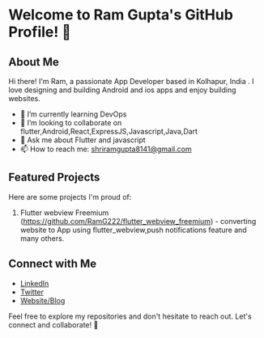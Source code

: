 # Welcome to Ram Gupta's GitHub Profile! 👋

## About Me

Hi there! I'm Ram, a passionate App Developer based in Kolhapur, India . I love designing and building Android and ios apps and enjoy building websites.

- 🌱 I’m currently learning DevOps
- 👯 I’m looking to collaborate on flutter,Android,React,ExpressJS,Javascript,Java,Dart
- 💬 Ask me about Flutter and javascript
- 📫 How to reach me: shriramgupta8141@gmail.com

## Featured Projects

Here are some projects I'm proud of:

1. Flutter webview Freemium (https://github.com/RamG222/flutter_webview_freemium) - converting website to App using flutter_webview,push notifications feature and many others.


## Connect with Me

- [LinkedIn](https://www.linkedin.com/in/shriramgupta222/)
- [Twitter](@ram_app_dev)
- [Website/Blog](https://RamApp.dev/)

Feel free to explore my repositories and don't hesitate to reach out. Let's connect and collaborate! 🚀
